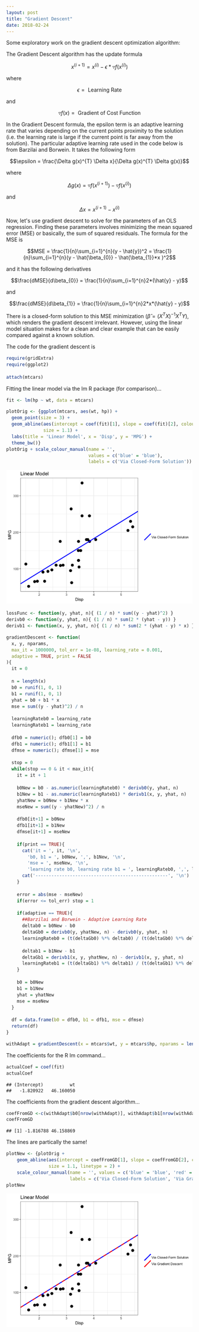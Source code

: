 ```yaml
---
layout: post
title: "Gradient Descent"
date: 2018-02-24
---
```


Some exploratory work on the gradient descent optimization algorithm:

The Gradient Descent algorithm has the update formula

$$x^{(i+1)} = x^{(i)} - \epsilon * \triangledown f(x^{(i)})$$

where

$$\epsilon = \text{ Learning Rate }$$

and

$$\triangledown f(x) = \text{ Gradient of Cost Function }$$


In the Gradient Descent formula, the epsilon term is an adaptive learning rate that varies depending on the current points proximity to the solution (i.e. the learning rate is large if the current point is far away from the solution). The particular adaptive learning rate used in the code below is from Barzilai and Borwein. It takes the following form


$$\epsilon = \frac{\Delta g(x)^{T} \Delta x}{\Delta g(x)^{T} \Delta g(x)}$$

where

$$\Delta g(x) = \triangledown f(x^{(i+1)}) - \triangledown f(x^{(i)})$$

and

$$\Delta x = x^{(i+1)} - x^{(i)}$$


Now, let's use gradient descent to solve for the parameters of an OLS regression. Finding these parameters involves minimizing the mean squared error (MSE) or basically, the sum of squared residuals. The formula for the MSE is

$$MSE = \frac{1}{n}\sum_{i=1}^{n}(y - \hat{y})^2 = \frac{1}{n}\sum_{i=1}^{n}(y - \hat{\beta_{0}} - \hat{\beta_{1}}*x )^2$$

and it has the following derivatives

$$\frac{dMSE}{d\beta_{0}} = \frac{1}{n}\sum_{i=1}^{n}2*(\hat{y} - y)$$

and

$$\frac{dMSE}{d\beta_{1}} = \frac{1}{n}\sum_{i=1}^{n}2*x*(\hat{y} - y)$$


There is a closed-form solution to this MSE minimization ($\hat{\beta} = (X^{T}X)^{-1}X^{T}Y$), which renders the gradient descent irrelevant. However, using the linear model situation makes for a clean and clear example that can be easily compared against a known solution.


The code for the gradient descent is

``` r
require(gridExtra)
require(ggplot2)

attach(mtcars)
```

Fitting the linear model via the lm R package (for comparison)...

``` r
fit <- lm(hp ~ wt, data = mtcars)
```

``` r
plotOrig <- {ggplot(mtcars, aes(wt, hp)) +
  geom_point(size = 3) +
  geom_abline(aes(intercept = coef(fit)[1], slope = coef(fit)[2], colour = 'blue'),
              size = 1.1) +
  labs(title = 'Linear Model', x = 'Disp', y = 'MPG') +
  theme_bw()}
plotOrig + scale_colour_manual(name = '',
                               values = c('blue' = 'blue'),
                               labels = c('Via Closed-Form Solution'))
```

![](/images/2018-02-24-aaron-jones-gradient-descent_files/figure-markdown_github/unnamed-chunk-3-1.png)

``` r
lossFunc <- function(y, yhat, n){ (1 / n) * sum((y - yhat)^2) }
derivb0 <- function(y, yhat, n){ (1 / n) * sum(2 * (yhat - y)) }
derivb1 <- function(x, y, yhat, n){ (1 / n) * sum(2 * (yhat - y) * x) }
```

``` r
gradientDescent <- function(
  x, y, nparams,
  max_it = 1000000, tol_err = 1e-08, learning_rate = 0.001,
  adaptive = TRUE, print = FALSE
){
  it = 0
  
  n = length(x)
  b0 = runif(1, 0, 1)
  b1 = runif(1, 0, 1)
  yhat = b0 + b1 * x
  mse = sum((y - yhat)^2) / n
  
  learningRateb0 = learning_rate
  learningRateb1 = learning_rate
  
  dfb0 = numeric(); dfb0[1] = b0
  dfb1 = numeric(); dfb1[1] = b1
  dfmse = numeric(); dfmse[1] = mse
  
  stop = 0
  while(stop == 0 & it < max_it){
    it = it + 1
    
    b0New = b0 - as.numeric(learningRateb0) * derivb0(y, yhat, n)
    b1New = b1 - as.numeric(learningRateb1) * derivb1(x, y, yhat, n)
    yhatNew = b0New + b1New * x
    mseNew = sum((y - yhatNew)^2) / n
    
    dfb0[it+1] = b0New
    dfb1[it+1] = b1New
    dfmse[it+1] = mseNew
    
    if(print == TRUE){
      cat('it = ', it, '\n',
        'b0, b1 = ', b0New, ',', b1New, '\n',
        'mse = ', mseNew, '\n',
        'learning rate b0, learning rate b1 = ', learningRateb0, ',', learningRateb1, '\n')
      cat('--------------------------------------------------', '\n')
    }
    
    error = abs(mse - mseNew)
    if(error <= tol_err) stop = 1
    
    if(adaptive == TRUE){
      ##Barzilai and Borwein - Adaptive Learning Rate
      deltab0 = b0New - b0
      deltaGb0 = derivb0(y, yhatNew, n) - derivb0(y, yhat, n)
      learningRateb0 = (t(deltaGb0) %*% deltab0) / (t(deltaGb0) %*% deltaGb0) 
      
      deltab1 = b1New - b1
      deltaGb1 = derivb1(x, y, yhatNew, n) - derivb1(x, y, yhat, n)
      learningRateb1 = (t(deltaGb1) %*% deltab1) / (t(deltaGb1) %*% deltaGb1)
    }
    
    b0 = b0New
    b1 = b1New
    yhat = yhatNew
    mse = mseNew
  }
  
  df = data.frame(b0 = dfb0, b1 = dfb1, mse = dfmse)
  return(df)
}
```

``` r
withAdapt = gradientDescent(x = mtcars$wt, y = mtcars$hp, nparams = length(coef(fit)))
```

The coefficients for the R lm command...

``` r
actualCoef = coef(fit)
actualCoef
```

    ## (Intercept)          wt 
    ##   -1.820922   46.160050

The coefficients from the gradient descent algorithm...

``` r
coefFromGD <-c(withAdapt$b0[nrow(withAdapt)], withAdapt$b1[nrow(withAdapt)])
coefFromGD
```

    ## [1] -1.816788 46.158869

The lines are partically the same!

``` r
plotNew <- {plotOrig +
    geom_abline(aes(intercept = coefFromGD[1], slope = coefFromGD[2], colour = 'red'),
                size = 1.1, linetype = 2) +
    scale_colour_manual(name = '', values = c('blue' = 'blue', 'red' = 'red'),
                        labels = c('Via Closed-Form Solution', 'Via Gradient Descent'))}
plotNew
```

![](/images/2018-02-24-aaron-jones-gradient-descent_files/figure-markdown_github/unnamed-chunk-9-1.png)
